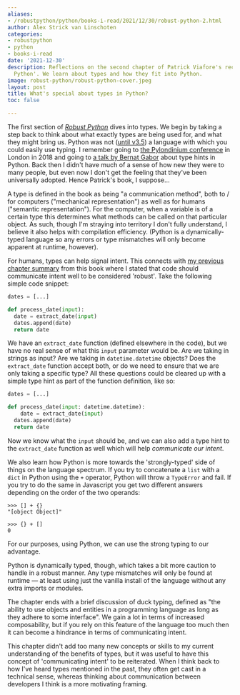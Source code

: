 ```yaml
---
aliases:
- /robustpython/python/books-i-read/2021/12/30/robust-python-2.html
author: Alex Strick van Linschoten
categories:
- robustpython
- python
- books-i-read
date: '2021-12-30'
description: Reflections on the second chapter of Patrick Viafore's recent book, 'Robust
  Python'. We learn about types and how they fit into Python.
image: robust-python/robust-python-cover.jpeg
layout: post
title: What's special about types in Python?
toc: false

---
```


The first section of
[_Robust Python_](https://www.amazon.com/Robust-Python-Patrick-Viafore-ebook-dp-B09982C9FX/dp/B09982C9FX/ref=mt_other?qid=&me=&tag=soumet-20&_encoding=UTF8)
dives into types. We begin by taking a step back to think about what exactly
types are being used for, and what they might bring us. Python was not
([until v3.5](https://stackoverflow.com/questions/32557920/what-are-type-hints-in-python-3-5))
a language with which you could easily use typing. I remember going to
[the Pylondinium conference](http://pylondinium.org/2018/) in London in 2018 and
going to
[a talk by Bernat Gabor](https://pylondinium.org/2018/talk.html?talk_id=24)
about type hints in Python. Back then I didn't have much of a sense of how new
they were to many people, but even now I don't get the feeling that they've been
universally adopted. Hence Patrick's book, I suppose…

A type is defined in the book as being "a communication method", both to / for
computers ("mechanical representation") as well as for humans ("semantic
representation"). For the computer, when a variable is of a certain type this
determines what methods can be called on that particular object. As such, though
I'm straying into territory I don't fully understand, I believe it also helps
with compilation efficiency. (Python is a dynamically-typed language so any
errors or type mismatches will only become apparent at runtime, however).

For humans, types can help signal intent. This connects with
[my previous chapter summary](https://mlops.systems/robustpython/python/books-i-read/2021/12/29/robust-python-1.html)
from this book where I stated that code should communicate intent well to be
considered 'robust'. Take the following simple code snippet:

```python
dates = [...]

def process_date(input):
  date = extract_date(input)
  dates.append(date)
  return date
```

We have an `extract_date` function (defined elsewhere in the code), but we have
no real sense of what this `input` parameter would be. Are we taking in strings
as input? Are we taking in `datetime.datetime` objects? Does the `extract_date`
function accept both, or do we need to ensure that we are only taking a specific
type? All these questions could be cleared up with a simple type hint as part of
the function definition, like so:

```python
dates = [...]

def process_date(input: datetime.datetime):
	date = extract_date(input)
  dates.append(date)
  return date
```

Now we know what the `input` should be, and we can also add a type hint to the
`extract_date` function as well which will help _communicate our intent_.

We also learn how Python is more towards the 'strongly-typed' side of things on
the language spectrum. If you try to concatenate a `list` with a `dict` in
Python using the `+` operator, Python will throw a `TypeError` and fail. If you
try to do the same in Javascript you get two different answers depending on the
order of the two operands:

```
>>> [] + {}
"[object Object]"

>>> {} + []
0
```

For our purposes, using Python, we can use the strong typing to our advantage.

Python is dynamically typed, though, which takes a bit more caution to handle in
a robust manner. Any type mismatches will only be found at runtime — at least
using just the vanilla install of the language without any extra imports or
modules.

The chapter ends with a brief discussion of duck typing, defined as "the ability
to use objects and entities in a programming language as long as they adhere to
some interface". We gain a lot in terms of increased composability, but if you
rely on this feature of the language too much then it can become a hindrance in
terms of communicating intent.

This chapter didn't add too many new concepts or skills to my current
understanding of the benefits of types, but it was useful to have this concept
of 'communicating intent' to be reiterated. When I think back to how I've heard
types mentioned in the past, they often get cast in a technical sense, whereas
thinking about communication between developers I think is a more motivating
framing.
